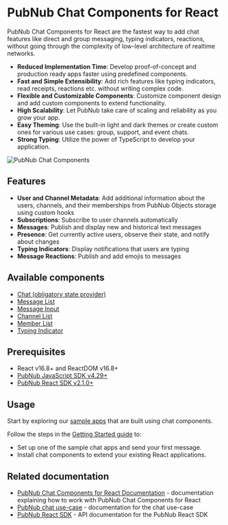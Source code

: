 # PubNub Chat Components for React

PubNub Chat Components for React are the fastest way to add chat features like direct and group
messaging, typing indicators, reactions, without going through the complexity of low-level
architecture of realtime networks.

* **Reduced Implementation Time**: Develop proof-of-concept and production ready apps faster using
  predefined components.
* **Fast and Simple Extensibility**: Add rich features like typing indicators, read receipts,
  reactions etc. without writing complex code.
* **Flexible and Customizable Components**: Customize component design and add custom components to
  extend functionality.
* **High Scalability**: Let PubNub take care of scaling and reliability as you grow your app.
* **Easy Theming**: Use the built-in light and dark themes or create custom ones for various use
  cases: group, support, and event chats.
* **Strong Typing**: Utilize the power of TypeScript to develop your application.

![PubNub Chat Components](https://i.imgur.com/992eLO8.png)

## Features

* **User and Channel Metadata**: Add additional information about the users, channels, and their
  memberships from PubNub Objects storage using custom hooks
* **Subscriptions**: Subscribe to user channels automatically
* **Messages**: Publish and display new and historical text messages
* **Presence**: Get currently active users, observe their state, and notify about changes
* **Typing Indicators**: Display notifications that users are typing
* **Message Reactions**: Publish and add emojis to messages

## Available components

* [Chat (obligatory state provider)](https://pubnub.github.io/react-chat-components/docs/?path=/docs/components-chat-provider--default)
* [Message List](https://pubnub.github.io/react-chat-components/docs/?path=/docs/components-message-list--default)
* [Message Input](https://pubnub.github.io/react-chat-components/docs/?path=/docs/components-message-input--default)
* [Channel List](https://pubnub.github.io/react-chat-components/docs/?path=/docs/components-channel-list--default)
* [Member List](https://pubnub.github.io/react-chat-components/docs/?path=/docs/components-member-list--default)
* [Typing Indicator](https://pubnub.github.io/react-chat-components/docs/?path=/docs/components-typing-indicator--default)

## Prerequisites

* React v16.8+ and ReactDOM v16.8+
* [PubNub JavaScript SDK v4.29+](https://www.pubnub.com/docs/sdks/javascript/)
* [PubNub React SDK v2.1.0+](https://www.pubnub.com/docs/chat/react/setup)

## Usage

Start by exploring our [sample apps](https://pubnub.github.io/react-chat-components/samples) that are built using chat components.

Follow the steps in the [Getting Started guide](https://pubnub.github.io/react-chat-components/docs/?path=/docs/introduction-getting-started--page) to:

* Set up one of the sample chat apps and send your first message.
* Install chat components to extend your existing React applications.

## Related documentation

* [PubNub Chat Components for React Documentation](https://pubnub.github.io/react-chat-components/docs/) - documentation explaining how to work with PubNub Chat Components for React
* [PubNub chat use-case](https://www.pubnub.com/docs/chat/overview) - documentation for the
  chat use-case
* [PubNub React SDK](https://www.pubnub.com/docs/chat/react/setup) - API documentation for the
  PubNub React SDK

